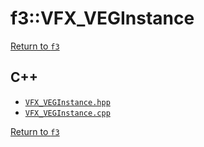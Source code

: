# f3::VFX_VEGInstance

[Return to `f3`](/docs/f3.md)

## C++

- [`VFX_VEGInstance.hpp`](/c++/include/VFX_VEGInstance.hpp)
- [`VFX_VEGInstance.cpp`](/c++/source/VFX_VEGInstance.cpp)

[Return to `f3`](/docs/f3.md)